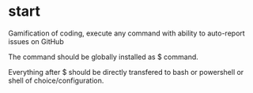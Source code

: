 # start

Gamification of coding, execute any command with ability to auto-report issues on GitHub

The command should be globally installed as $ command.

Everything after $ should be directly transfered to bash or powershell or shell of choice/configuration.
